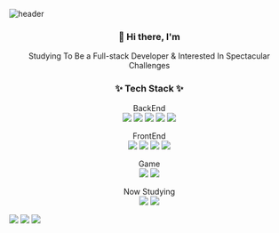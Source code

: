 ![header](https://capsule-render.vercel.app/api?type=slice&color=ccf2f4&height=200&section=header&text=HeejinChoi&fontColor=000000&fontSize=90)

<h3 align="center">👋 Hi there, I'm</h3>

<p align="center">Studying To Be a Full-stack Developer & Interested In Spectacular Challenges</p>



<h3 align="center">✨ Tech Stack ✨</h3>

<p align="center">BackEnd<br><a><img src="https://img.shields.io/badge/Java-007396?style=flat-square&logo=Java&logoColor=white"/></a> <a><img src="https://img.shields.io/badge/Python-3776AB?style=flat-square&logo=Python&logoColor=white"/></a> <a><img src="https://img.shields.io/badge/MySQL-4479A1?style=flat-square&logo=MySQL&logoColor=white"/></a> <a><img src="https://img.shields.io/badge/MariaDB-003545?style=flat-square&logo=MariaDB&logoColor=white"/></a> <a><img src="https://img.shields.io/badge/SpringBoot-6DB33F?style=flat-square&logo=Spring&logoColor=white"/></a></p>

<p align="center">FrontEnd<br><a><img src="https://img.shields.io/badge/HTML5-E34F26?style=flat-square&logo=HTML5&logoColor=white"/></a> <a><img src="https://img.shields.io/badge/CSS3-1572B6?style=flat-square&logo=CSS3&logoColor=white"/></a> <a><img src="https://img.shields.io/badge/JavaScript-F7DF1E?style=flat-square&logo=JavaScript&logoColor=black"/></a> <a><img src="https://img.shields.io/badge/Bootstrap-7952B3?style=flat-square&logo=Bootstrap&logoColor=white"/> </a></p>

<p align="center">Game<br><a><img src="https://img.shields.io/badge/C%23-239120?style=flat-square&logo=C%20Sharp&logoColor=white"/></a> <a><img src="https://img.shields.io/badge/Unity-000000?style=flat-square&logo=Unity&logoColor=white"/></a></p>

<p align="center">Now Studying<br><a><img src="https://img.shields.io/badge/Kotlin-0095D5?style=flat-square&logo=Kotlin&logoColor=white"/></a> <a><img src="https://img.shields.io/badge/Android-3DDC84?style=flat-square&logo=Android&logoColor=black"/></a></p>





<a href="https://eungeun506.tistory.com/"><img src="https://img.shields.io/badge/Tistory-purple?style=flat-square&logoColor=white"/></a> <a href="https://hee-jin506.github.io/"><img src="https://img.shields.io/badge/Git Blog-000000?style=flat-square&logo=github&&logoColor=white"/></a> [![](https://img.shields.io/badge/Gmail-EA4335?style=flat-square&logo=Gmail&logoColor=white)](https://mail.google.com/mail/u/0/?fs=1&tf=cm&source=mailto&to=gmlwls35220@gmail.com)

